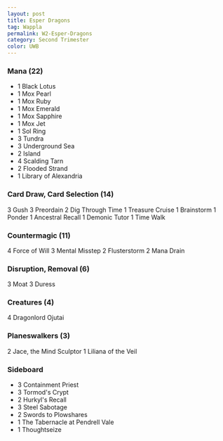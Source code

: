 ```yaml
---
layout: post
title: Esper Dragons
tag: Wappla
permalink: W2-Esper-Dragons
category: Second Trimester
color: UWB
---
```


### Mana (22)
- 1 Black Lotus
- 1 Mox Pearl
- 1 Mox Ruby
- 1 Mox Emerald
- 1 Mox Sapphire
- 1 Mox Jet
- 1 Sol Ring
- 3 Tundra
- 3 Underground Sea
- 2 Island
- 4 Scalding Tarn
- 2 Flooded Strand
- 1 Library of Alexandria

### Card Draw, Card Selection (14)
3 Gush
3 Preordain
2 Dig Through Time
1 Treasure Cruise
1 Brainstorm
1 Ponder
1 Ancestral Recall
1 Demonic Tutor
1 Time Walk

### Countermagic (11)
4 Force of Will
3 Mental Misstep
2 Flusterstorm
2 Mana Drain

### Disruption, Removal (6)
3 Moat
3 Duress

### Creatures (4)
4 Dragonlord Ojutai

### Planeswalkers (3)
2 Jace, the Mind Sculptor
1 Liliana of the Veil

### Sideboard
- 3 Containment Priest
- 3 Tormod's Crypt
- 2 Hurkyl's Recall
- 3 Steel Sabotage
- 2 Swords to Plowshares
- 1 The Tabernacle at Pendrell Vale
- 1 Thoughtseize
